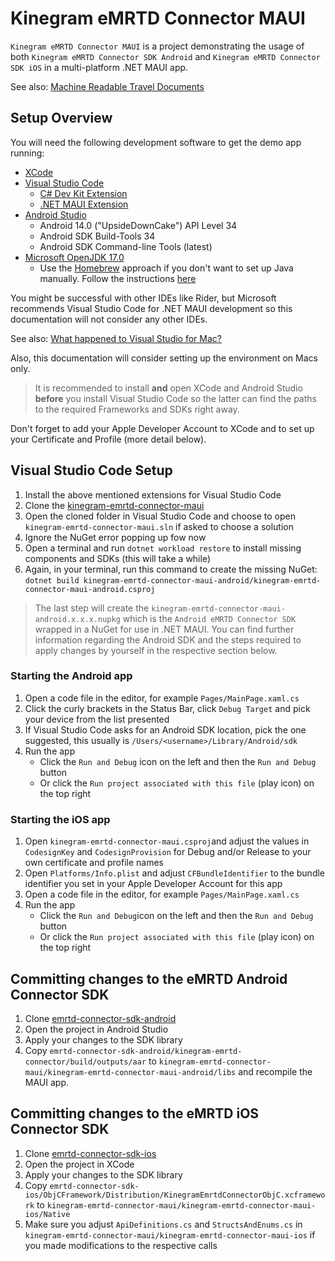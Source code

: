
# Kinegram eMRTD Connector MAUI
`Kinegram eMRTD Connector MAUI` is a project demonstrating the usage of both `Kinegram eMRTD Connector SDK Android` and `Kinegram eMRTD Connector SDK iOS` in a multi-platform .NET MAUI app.

See also: [Machine Readable Travel Documents](https://www.icao.int/publications/Documents/9303_p1_cons_en.pdf)

## Setup Overview
You will need the following development software to get the demo app running:

- [XCode](https://developer.apple.com/xcode/)
- [Visual Studio Code](https://code.visualstudio.com/download)
    - [C# Dev Kit Extension](https://marketplace.visualstudio.com/items?itemName=ms-dotnettools.csdevkit)
    - [.NET MAUI Extension](https://marketplace.visualstudio.com/items?itemName=ms-dotnettools.dotnet-maui)
- [Android Studio](https://developer.android.com/studio)
    - Android 14.0 ("UpsideDownCake") API Level 34
    - Android SDK Build-Tools 34
    - Android SDK Command-line Tools (latest)
- [Microsoft OpenJDK 17.0](https://learn.microsoft.com/en-us/java/openjdk/install)
    - Use the [Homebrew](https://brew.sh) approach if you don't want to set up Java manually. Follow the instructions [here](https://learn.microsoft.com/en-us/java/openjdk/install#install-on-macos)

You might be successful with other IDEs like Rider, but Microsoft recommends Visual Studio Code for .NET MAUI development so this documentation will not consider any other IDEs.

See also: [What happened to Visual Studio for Mac?](https://learn.microsoft.com/en-us/visualstudio/releases/2022/what-happened-to-vs-for-mac)

Also, this documentation will consider setting up the environment on Macs only.

>It is recommended to install **and** open XCode and Android Studio **before** you install Visual Studio Code so the latter can find the paths to the required Frameworks and SDKs right away.

Don't forget to add your Apple Developer Account to XCode and to set up your Certificate and Profile (more detail below).

## Visual Studio Code Setup

1. Install the above mentioned extensions for Visual Studio Code
2. Clone the [kinegram-emrtd-connector-maui](https://git.kurzdigital.com/kta/kinegram-emrtd-connector-maui.git)
3. Open the cloned folder in Visual Studio Code and choose to open `kinegram-emrtd-connector-maui.sln` if asked to choose a solution
4. Ignore the NuGet error popping up fow now
5. Open a terminal and run `dotnet workload restore` to install missing components and SDKs (this will take a while)
6. Again, in your terminal, run this command to create the missing NuGet: `dotnet build kinegram-emrtd-connector-maui-android/kinegram-emrtd-connector-maui-android.csproj`

> The last step will create the `kinegram-emrtd-connector-maui-android.x.x.x.nupkg` which is the `Android eMRTD Connector SDK` wrapped in a NuGet for use in .NET MAUI. You can find further information regarding the Android SDK and the steps required to apply changes by yourself in the respective section below.

### Starting the Android app

1. Open a code file in the editor, for example `Pages/MainPage.xaml.cs`
2. Click the curly brackets in the Status Bar, click `Debug Target` and pick your device from the list presented
3. If Visual Studio Code asks for an Android SDK location, pick the one suggested, this usually is `/Users/<username>/Library/Android/sdk`
4. Run the app
    - Click the `Run and Debug` icon on the left and then the `Run and Debug` button
    - Or click the `Run project associated with this file` (play icon) on the top right

### Starting the iOS app

1. Open `kinegram-emrtd-connector-maui.csproj`and adjust the values in `CodesignKey` and `CodesignProvision` for Debug and/or Release to your own certificate and profile names
2. Open `Platforms/Info.plist` and adjust `CFBundleIdentifier` to the bundle identifier you set in your Apple Developer Account for this app
3. Open a code file in the editor, for example `Pages/MainPage.xaml.cs`
4. Run the app
    - Click the `Run and Debug`icon on the left and then the `Run and Debug` button
    - Or click the `Run project associated with this file` (play icon) on the top right

## Committing changes to the eMRTD Android Connector SDK

1. Clone [emrtd-connector-sdk-android](https://github.com/OVD-Kinegram-AG/emrtd-connector-sdk-android.git)
2. Open the project in Android Studio
3. Apply your changes to the SDK library
4. Copy `emrtd-connector-sdk-android/kinegram-emrtd-connector/build/outputs/aar` to `kinegram-emrtd-connector-maui/kinegram-emrtd-connector-maui-android/libs` and recompile the MAUI app.

## Committing changes to the eMRTD iOS Connector SDK

1. Clone [emrtd-connector-sdk-ios](https://github.com/OVD-Kinegram-AG/emrtd-connector-sdk-ios)
2. Open the project in XCode
3. Apply your changes to the SDK library
4. Copy `emrtd-connector-sdk-ios/ObjCFramework/Distribution/KinegramEmrtdConnectorObjC.xcframework` to `kinegram-emrtd-connector-maui/kinegram-emrtd-connector-maui-ios/Native`
5. Make sure you adjust `ApiDefinitions.cs` and `StructsAndEnums.cs` in `kinegram-emrtd-connector-maui/kinegram-emrtd-connector-maui-ios` if you made modifications to the respective calls
